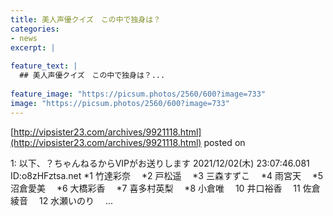 ```yaml
---
title: 美人声優クイズ　この中で独身は？
categories:
- news
excerpt: |
  
feature_text: |
  ## 美人声優クイズ　この中で独身は？...
  
feature_image: "https://picsum.photos/2560/600?image=733"
image: "https://picsum.photos/2560/600?image=733"
---
```


[http://vipsister23.com/archives/9921118.html](http://vipsister23.com/archives/9921118.html)
posted on 

<!--more-->

1: 以下、？ちゃんねるからVIPがお送りします 2021/12/02(木) 23:07:46.081 ID:o8zHFztsa.net *1 竹達彩奈　 *2 戸松遥　 *3 三森すずこ　 *4 雨宮天　 *5 沼倉愛美　 *6 大橋彩香　 *7 喜多村英梨　 *8 小倉唯　 10 井口裕香　 11 佐倉綾音　 12 水瀬いのり　 ...
